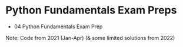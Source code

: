 # Python Fundamentals Exam Preps
- 04 Python Fundamentals Exam Prep

Note: Code from 2021 (Jan-Apr) (& some limited solutions from 2022)
